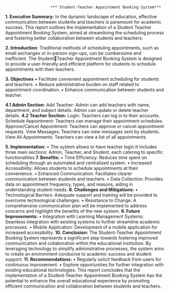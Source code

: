                         *** Student-Teacher Appointment Booking System***
**1. Executive Summary:** In the dynamic landscape of education, effective 
communication between students and teachers is paramount for academic success. This 
report outlines the implementation of a Student Teacher Appointment Booking System, 
aimed at streamlining the scheduling process and fostering better collaboration 
between students and teachers.


**2. Introduction:** Traditional methods of scheduling appointments, such as email 
exchanges or in-person sign-ups, can be cumbersome and inefficient. The StudentTeacher Appointment Booking System is designed to provide a user-friendly and 
efficient platform for students to schedule appointments with their teachers.

**3. Objectives**
• Facilitate convenient appointment scheduling for students and teachers.
• Reduce administrative burden on staff related to appointment coordination.
• Enhance communication between students and teacher.

**4.1 Admin Section:**
Add Teacher:
Admin can add teachers with name, department, and subject details.
Admin can update or delete teacher details.
**4.2 Teacher Section:**
Login:
Teachers can log in to their accounts.
Schedule Appointment: 
Teachers can manage their appointment schedules.
Approve/Cancel Appointment:
Teachers can approve or cancel appointment requests.
View Messages:
Teachers can view messages sent by students.
View All Appointments: 
Teachers can view a list of all appointments.


**5. Implementation:**
• The system allows to have teacher login.It includes three main sections: Admin, 
Teacher, and Student, each catering to specific functionalities
**7. Benefits:**
• Time Efficiency: Reduces time spent on scheduling through an automated and 
centralized system.
• Increased Accessibility: Allows students to schedule appointments at their 
convenience.
• Enhanced Communication: Facilitates clearer communication between students 
and teachers.
• Data Collection: Provides data on appointment frequency, types, and reasons, 
aiding in understanding student needs.
**8. Challenges and Mitigations:**
• Technological Barriers: Adequate support and training will be provided to 
overcome technological challenges.
• Resistance to Change: A comprehensive communication plan will be 
implemented to address concerns and highlight the benefits of the new system.
**9. Future Improvements:**
• Integration with Learning Management Systems: Seamless integration with 
existing systems to further streamline academic processes.
• Mobile Application: Development of a mobile application for increased 
accessibility.
**10. Conclusion:** The Student-Teacher Appointment Booking System represents a 
significant step towards fostering improved communication and collaboration within the 
educational institution. By leveraging technology to simplify administrative processes, 
the system aims to create an environment conducive to academic success and student 
support.
**11. Recommendations:**
• Regularly solicit feedback from users for continuous improvement.
• Explore opportunities for further integration with existing educational 
technologies.
This report concludes that the implementation of a Student-Teacher Appointment 
Booking System has the potential to enhance the overall educational experience by 
promoting efficient communication and collaboration between students and teachers.
